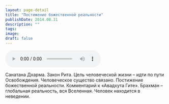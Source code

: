 ```yaml
---
layout: page-detail
title: "Постижение божественной реальности"
publishDate: 2014.08.31
description: ""
tags:
image:
draft: false
---
```


<audio title="2014.08.31 - Постижение божественной реальности.mp3" src="https://filer-api.advayta.org/v1.0/public/files/73374" controls=""></audio>

 Санатана Дхарма. Закон Рита. Цель человеческой жизни – идти по пути Освобождения. Человеческое существо связано. Постижение божественной реальности. Комментарий к «Авадхута Гите». Брахман – глобальная реальность, вся Вселенная. Человек находится в неведении. 

  

